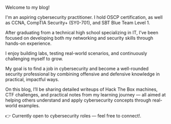 Welcome to my blog!

I'm an aspiring cybersecurity practitioner. I hold OSCP certification, as well as CCNA, CompTIA Security+ (SY0-701), and SBT Blue Team Level 1.

After graduating from a technical high school specializing in IT, I’ve been focused on developing both my networking and security skills through hands-on experience.

I enjoy building labs, testing real-world scenarios, and continuously challenging myself to grow.

My goal is to find a job in cybersecurity and become a well-rounded security professional by combining offensive and defensive knowledge in practical, impactful ways.

On this blog, I’ll be sharing detailed writeups of Hack The Box machines, CTF challenges, and practical notes from my learning journey — all aimed at helping others understand and apply cybersecurity concepts through real-world examples.

👉 Currently open to cybersecurity roles — feel free to connect!.  
